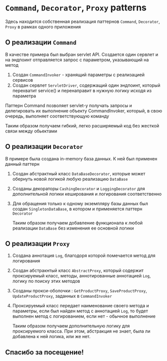 # `Command`, `Decorator`, `Proxy` patterns

Здесь находится собственная реализация паттернов `Command`, `Decorator`, `Proxy` в рамках одного приложения


## О реализации `Command`

В качестве примера был выбран servlet API. Создается один сервлет и на эндпоинт отправляется запрос с параметром, указывающий на метод
1. Создан `CommandInvoker` - хранящий параметры с реализацией сервисов
2. Создан сервлет `ServletDriver`, содержащий один эндпоинт, который перехватит service() и перенаправит в нужную логику исходя из параметра

Паттерн Command позволяет servlet-у получать запросы и делегировать их выполнение объекту CommandInvoker, который, в свою очередь, выполняет соответствующую команду

   Таким образом получаем гибкий, легко расширяемый код без жесткой связи между обьектами

## О реализации `Decorator`

В примере была создана in-memory база данных. К ней был применен данный паттерн
1. Создан абстрактный класс `DataBaseDecorator`, которые может обернуть новой логикой любую реализацию `DataBase`
2. Созданы декораторы `CashingDecorator` и `LoggingDecorator` для дополнительной логики кеширования и логирования соответственно
3. Для обращения только к одному экземпляру базы данных был создан  `SingletonDataBase`, в котором и применяется паттерн `Decorator`

   Таким образом получаем добавление функционала к любой реализации `DataBase` без изменения ее основной логики

## О реализации `Proxy`

1. Создана аннотация `Log`, благодоря которой помечается метод для логирования
2. Создан абстракнтый класс `AbstractProxy`, который содержит проксируемый класс, методы, аннотированные аннотацией `Log`, логику по поиску этих методов
3. Созданы прокси-оболочки : `GetProductProxy`, `SaveProductProxy`, `UpdateProductProxy`, заданных в `CommandInvoker`
4. Проксируемый класс передает наименование своего метода и параметры, если был найден метод с аннотацией `Log`, то будет выполнен метод с логированием, если нет - обычное выполнение

   Таким образом получаем дополнительную логику для проксируемого класса. При этом, абстракция не знает, была ли добавлена к ней логика, или же нет.

## Спасибо за посещение!